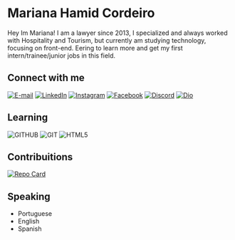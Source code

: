 # Mariana Hamid Cordeiro
Hey Im Mariana! I am a lawyer since 2013, I specialized and always worked with Hospitality and Tourism, but currently am studying technology, focusing on front-end. 
Eering to learn more and get my first intern/trainee/junior jobs in this field.

## Connect with me 
[![E-mail](https://img.shields.io/badge/-Email-000?style=for-the-badge&logo=microsoft-outlook&logoColor=E94D5F)](mailto:hamidmariana@hotmail.com)
[![LinkedIn](https://img.shields.io/badge/LinkedIn-000?style=for-the-badge&logo=linkedin&logoColor=0E76A8)](https://www.linkedin.com/in/mariana-hamid-923753124/)
[![Instagram](https://img.shields.io/badge/Instagram-000?style=for-the-badge&logo=instagram)](https://www.instagram.com/patchthebag/)
[![Facebook](https://img.shields.io/badge/Facebook-000?style=for-the-badge&logo=facebook)](https://www.facebook.com/profile.php?id=100090580704727/)
[![Discord](https://img.shields.io/badge/Discord-000?style=for-the-badge&logo=discord)](https://www.discord.com/in/marihamid/)
[![Dio](https://img.shields.io/badge/perfil.Dio-000?style=for-the-badge&logo=dio)](https://www.dio.me/users/hamidmariana)

## Learning
![GITHUB](https://img.shields.io/badge/GITHUB-000?style=for-the-badge&logo=GITHUB)
![GIT](https://img.shields.io/badge/GIT-000?style=for-the-badge&logo=GIT)
![HTML5](https://img.shields.io/badge/HTML-000?style=for-the-badge&logo=html5&logoColor=fd7e14)

## Contribuitions
[![Repo Card](https://github-readme-stats.vercel.app/api/pin/?username=MariHamid&repo=dio-lab-open-source&bg_color=000&border_color=30A3DC&show_icons=true&icon_color=30A3DC&title_color=E94D5F&text_color=FFF)](https://github.com/MariHamid/dio-lab-open-source.git)

## Speaking
- Portuguese 
- English 
- Spanish
